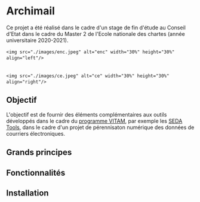 # Archimail

Ce projet a été réalisé dans le cadre d'un stage de fin d'étude au Conseil d'Etat dans le cadre du Master 2 de l'Ecole nationale des chartes (année universitaire 2020-2021).


    <img src="./images/enc.jpeg" alt="enc" width="30%" height="30%" align="left"/>
  
  
    <img src="./images/ce.jpeg" alt="ce" width="30%" height="30%" align="right"/>

## Objectif

L'objectif est de fournir des éléments complémentaires aux outils développés dans le cadre du [programme VITAM](https://www.programmevitam.fr/), par exemple les [SEDA Tools](https://github.com/ProgrammeVitam/sedatools), dans le cadre d'un projet de pérennisaton numérique des données de courriers électroniques. 

## Grands principes

## Fonctionnalités

## Installation
